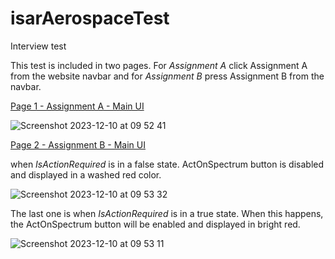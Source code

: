# isarAerospaceTest
Interview test

This test is included in two pages. For <i>Assignment A</i> click Assignment A from the website navbar and for <i>Assignment B</i> press Assignment B from the navbar.


<ins>Page 1 - Assignment A - Main UI</ins>

![Screenshot 2023-12-10 at 09 52 41](https://github.com/mikey94/isarAerospaceTest/assets/31029159/7c86b7d4-1713-468b-b981-31715c5881be)


<ins>Page 2 - Assignment B - Main UI </ins>

when <i>IsActionRequired</i> is in a false state. ActOnSpectrum button is disabled and displayed in a washed red color.

![Screenshot 2023-12-10 at 09 53 32](https://github.com/mikey94/isarAerospaceTest/assets/31029159/0e771d5c-98c9-4d5d-870b-49d8122de7e3)


The last one is when <i>IsActionRequired</i> is in a true state. When this happens, the ActOnSpectrum button will be enabled and displayed in bright red.

![Screenshot 2023-12-10 at 09 53 11](https://github.com/mikey94/isarAerospaceTest/assets/31029159/34995256-b3f5-43ab-9626-4c60eafd32f7)

